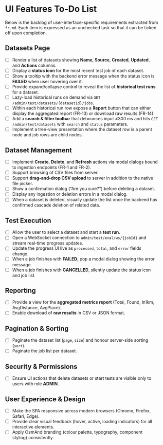 # UI Features To-Do List

Below is the backlog of user-interface-specific requirements extracted from `fr.md`.  Each item is expressed as an
unchecked task so that it can be ticked off upon completion.

## Datasets Page

- [ ] Render a list of datasets showing **Name**, **Source**, **Created**, **Updated**, and **Actions** columns.
- [ ] Display a **status icon** for the most recent test job of each dataset.
- [ ] Show a tooltip with the backend error message when the status icon is **FAILED** when user hovering over it.
- [ ] Provide expand/collapse control to reveal the list of **historical test runs** for a dataset.
- [ ] Lazy-load historical runs on demand via `GET /admin/test/datasets/{datasetId}/jobs`.
- [ ] Within each historical run row expose a **Report** button that can either display the aggregated report (FR-13)
  or download raw results (FR-14).
- [ ] Add a **search & filter toolbar** that debounces input ≤300 ms and hits `GET /admin/test/datasets` with
  `search` and `status` parameters.
- [ ] Implement a tree-view presentation where the dataset row is a parent node and job rows are child nodes.

## Dataset Management

- [ ] Implement **Create**, **Delete**, and **Refresh** actions via modal dialogs bound to ingestion endpoints (FR-1 and FR-2).
- [ ] Support browsing of CSV files from server.
- [ ] Support **drag-and-drop CSV upload** to server in addition to the native file picker.
- [ ] Show a confirmation dialog (“Are you sure?”) before deleting a dataset.
- [ ] Display any ingestion or deletion errors in a modal dialog.
- [ ] When a dataset is deleted, visually update the list once the backend has confirmed cascade deletion of related data.

## Test Execution

- [ ] Allow the user to select a dataset and start a **test run**.
- [ ] Open a WebSocket connection to `admin/test/eval/ws/{jobId}` and stream real-time progress updates.
- [ ] Update the progress UI live as `processed`, `total`, and `error` fields change.
- [ ] When a job finishes with **FAILED**, pop a modal dialog showing the error message.
- [ ] When a job finishes with **CANCELLED**, silently update the status icon and job list.

## Reporting

- [ ] Provide a view for the **aggregated metrics report** (Total, Found, In1km, AvgDistance, AvgPlace).
- [ ] Enable download of **raw results** in CSV or JSON format.

## Pagination & Sorting

- [ ] Paginate the dataset list (`page`, `size`) and honour server-side sorting (`sort`).
- [ ] Paginate the job list per dataset.

## Security & Permissions

- [ ] Ensure UI actions that delete datasets or start tests are visible only to users with role **ADMIN**.

## User Experience & Design

- [ ] Make the SPA responsive across modern browsers (Chrome, Firefox, Safari, Edge).
- [ ] Provide clear visual feedback (hover, active, loading indicators) for all interactive elements.
- [ ] Apply OsmAnd branding (colour palette, typography, component styling) consistently.
